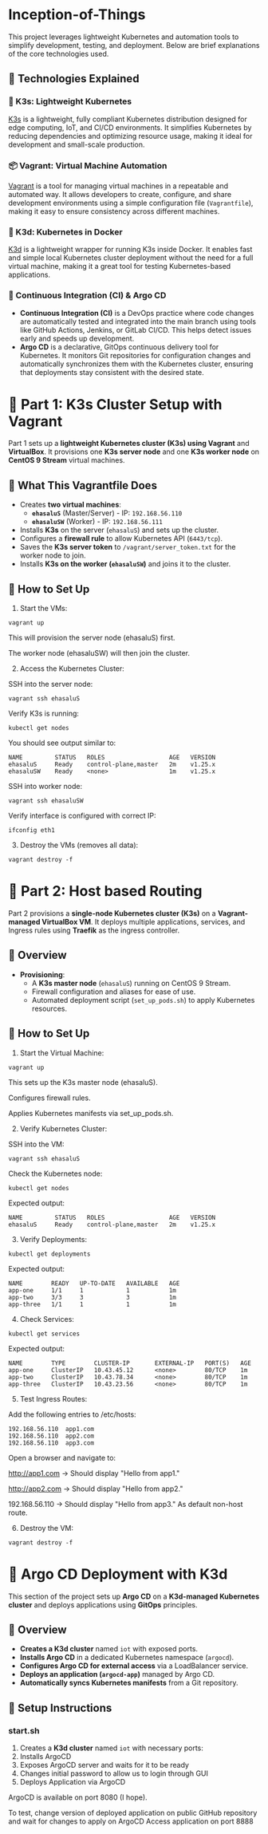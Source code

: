 # Inception-of-Things

This project leverages lightweight Kubernetes and automation tools to simplify development, testing, and deployment. Below are brief explanations of the core technologies used.

## 📌 Technologies Explained

### 🐳 K3s: Lightweight Kubernetes
[K3s](https://k3s.io/) is a lightweight, fully compliant Kubernetes distribution designed for edge computing, IoT, and CI/CD environments. It simplifies Kubernetes by reducing dependencies and optimizing resource usage, making it ideal for development and small-scale production.

### 📦 Vagrant: Virtual Machine Automation
[Vagrant](https://www.vagrantup.com/) is a tool for managing virtual machines in a repeatable and automated way. It allows developers to create, configure, and share development environments using a simple configuration file (`Vagrantfile`), making it easy to ensure consistency across different machines.

### 🚀 K3d: Kubernetes in Docker
[K3d](https://k3d.io/) is a lightweight wrapper for running K3s inside Docker. It enables fast and simple local Kubernetes cluster deployment without the need for a full virtual machine, making it a great tool for testing Kubernetes-based applications.

### 🔄 Continuous Integration (CI) & Argo CD
- **Continuous Integration (CI)** is a DevOps practice where code changes are automatically tested and integrated into the main branch using tools like GitHub Actions, Jenkins, or GitLab CI/CD. This helps detect issues early and speeds up development.
- **Argo CD** is a declarative, GitOps continuous delivery tool for Kubernetes. It monitors Git repositories for configuration changes and automatically synchronizes them with the Kubernetes cluster, ensuring that deployments stay consistent with the desired state.


# 🚀 Part 1: K3s Cluster Setup with Vagrant

Part 1 sets up a **lightweight Kubernetes cluster (K3s) using Vagrant** and **VirtualBox**. It provisions one **K3s server node** and one **K3s worker node** on **CentOS 9 Stream** virtual machines.

## 📌 What This Vagrantfile Does

- Creates **two virtual machines**:
  - **`ehasaluS`** (Master/Server) - IP: `192.168.56.110`
  - **`ehasaluSW`** (Worker) - IP: `192.168.56.111`
- Installs **K3s** on the server (`ehasaluS`) and sets up the cluster.
- Configures a **firewall rule** to allow Kubernetes API (`6443/tcp`).
- Saves the **K3s server token** to `/vagrant/server_token.txt` for the worker node to join.
- Installs **K3s on the worker (`ehasaluSW`)** and joins it to the cluster.

## 🚀 How to Set Up

1. Start the VMs:

`vagrant up`

This will provision the server node (ehasaluS) first.

The worker node (ehasaluSW) will then join the cluster.



2. Access the Kubernetes Cluster:

SSH into the server node:

`vagrant ssh ehasaluS`

Verify K3s is running:

`kubectl get nodes`

You should see output similar to:
```
NAME         STATUS   ROLES                  AGE   VERSION
ehasaluS     Ready    control-plane,master   2m    v1.25.x
ehasaluSW    Ready    <none>                 1m    v1.25.x
```
SSH into worker node:

`vagrant ssh ehasaluSW`

Verify interface is configured with correct IP:

`ifconfig eth1`


3. Destroy the VMs (removes all data):

`vagrant destroy -f`



# 🚀 Part 2: Host based Routing

Part 2 provisions a **single-node Kubernetes cluster (K3s)** on a **Vagrant-managed VirtualBox VM**. It deploys multiple applications, services, and Ingress rules using **Traefik** as the ingress controller.

## 📌 Overview

- **Provisioning**:
  - A **K3s master node** (`ehasaluS`) running on CentOS 9 Stream.
  - Firewall configuration and aliases for ease of use.
  - Automated deployment script (`set_up_pods.sh`) to apply Kubernetes resources.

## 🚀 How to Set Up

1. Start the Virtual Machine:

`vagrant up`

This sets up the K3s master node (ehasaluS).

Configures firewall rules.

Applies Kubernetes manifests via set_up_pods.sh.



2. Verify Kubernetes Cluster:

SSH into the VM:

`vagrant ssh ehasaluS`

Check the Kubernetes node:

`kubectl get nodes`

Expected output:
```
NAME         STATUS   ROLES                  AGE   VERSION
ehasaluS     Ready    control-plane,master   2m    v1.25.x
```


3. Verify Deployments:

`kubectl get deployments`

Expected output:
```
NAME        READY   UP-TO-DATE   AVAILABLE   AGE
app-one     1/1     1            1           1m
app-two     3/3     3            3           1m
app-three   1/1     1            1           1m
```

4. Check Services:

`kubectl get services`

Expected output:
```
NAME        TYPE        CLUSTER-IP       EXTERNAL-IP   PORT(S)   AGE
app-one     ClusterIP   10.43.45.12      <none>        80/TCP    1m
app-two     ClusterIP   10.43.78.34      <none>        80/TCP    1m
app-three   ClusterIP   10.43.23.56      <none>        80/TCP    1m
```

5. Test Ingress Routes:

Add the following entries to /etc/hosts:
```
192.168.56.110  app1.com
192.168.56.110  app2.com
192.168.56.110  app3.com
```
Open a browser and navigate to:

http://app1.com → Should display "Hello from app1."

http://app2.com → Should display "Hello from app2."

192.168.56.110 → Should display "Hello from app3." As default non-host route.

6. Destroy the VM:

`vagrant destroy -f`

# 🚀 Argo CD Deployment with K3d

This section of the project sets up **Argo CD** on a **K3d-managed Kubernetes cluster** and deploys applications using **GitOps** principles. 

## 📌 Overview

- **Creates a K3d cluster** named `iot` with exposed ports.
- **Installs Argo CD** in a dedicated Kubernetes namespace (`argocd`).
- **Configures Argo CD for external access** via a LoadBalancer service.
- **Deploys an application (`argocd-app`)** managed by Argo CD.
- **Automatically syncs Kubernetes manifests** from a Git repository.

## 🚀 Setup Instructions

### start.sh

1. Creates a **K3d cluster** named `iot` with necessary ports:
2. Installs ArgoCD
3. Exposes ArgoCD server and waits for it to be ready
4. Changes initial password to allow us to login through GUI
5. Deploys Application via ArgoCD

ArgoCD is available on port 8080 (I hope).

To test, change version of deployed application on public GitHub repository and wait for changes to apply on ArgoCD
Access application on port 8888

